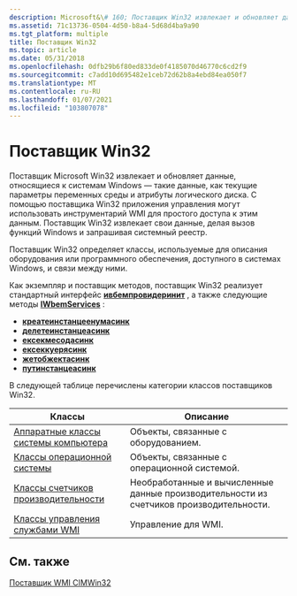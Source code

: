 ```yaml
---
description: Microsoft&\# 160; Поставщик Win32 извлекает и обновляет данные, относящиеся к системам Windows&\# 8212; такие данные, как текущие параметры переменных среды и атрибуты логического диска.
ms.assetid: 71c13736-0504-4d50-b8a4-5d68d4ba9a90
ms.tgt_platform: multiple
title: Поставщик Win32
ms.topic: article
ms.date: 05/31/2018
ms.openlocfilehash: 0dfb29b6f80ed833de0f4185070d46770c6cd2f9
ms.sourcegitcommit: c7add10d695482e1ceb72d62b8a4ebd84ea050f7
ms.translationtype: MT
ms.contentlocale: ru-RU
ms.lasthandoff: 01/07/2021
ms.locfileid: "103807078"
---
```

# <a name="win32-provider"></a>Поставщик Win32

Поставщик Microsoft Win32 извлекает и обновляет данные, относящиеся к системам Windows — такие данные, как текущие параметры переменных среды и атрибуты логического диска. С помощью поставщика Win32 приложения управления могут использовать инструментарий WMI для простого доступа к этим данным. Поставщик Win32 извлекает свои данные, делая вызов функций Windows и запрашивая системный реестр.

Поставщик Win32 определяет классы, используемые для описания оборудования или программного обеспечения, доступного в системах Windows, и связи между ними.

Как экземпляр и поставщик методов, поставщик Win32 реализует стандартный интерфейс [**ивбемпровидеринит**](/windows/win32/api/wbemprov/nn-wbemprov-iwbemproviderinit) , а также следующие методы [**IWbemServices**](/windows/win32/api/wbemcli/nn-wbemcli-iwbemservices) :

-   [**креатеинстанцеенумасинк**](/windows/win32/api/wbemcli/nf-wbemcli-iwbemservices-createinstanceenumasync)
-   [**делетеинстанцеасинк**](/windows/win32/api/wbemcli/nf-wbemcli-iwbemservices-deleteinstanceasync)
-   [**ексекмесодасинк**](/windows/win32/api/wbemcli/nf-wbemcli-iwbemservices-execmethodasync)
-   [**ексеккуерясинк**](/windows/win32/api/wbemcli/nf-wbemcli-iwbemservices-execqueryasync)
-   [**жетобжектасинк**](/windows/win32/api/wbemcli/nf-wbemcli-iwbemservices-getobjectasync)
-   [**путинстанцеасинк**](/windows/win32/api/wbemcli/nf-wbemcli-iwbemservices-putinstanceasync)

В следующей таблице перечислены категории классов поставщиков Win32.



| Классы                                                                             | Описание                                                               |
|-------------------------------------------------------------------------------------|---------------------------------------------------------------------------|
| [Аппаратные классы системы компьютера](computer-system-hardware-classes.md)<br/> | Объекты, связанные с оборудованием.<br/>                                      |
| [Классы операционной системы](operating-system-classes.md)<br/>                 | Объекты, связанные с операционной системой.<br/>                              |
| [Классы счетчиков производительности](performance-counter-classes.md)<br/>           | Необработанные и вычисленные данные производительности из счетчиков производительности.<br/> |
| [Классы управления службами WMI](wmi-service-management-classes.md)<br/>     | Управление для WMI.<br/>                                            |



 

## <a name="related-topics"></a>См. также

<dl> <dt>

[Поставщик WMI CIMWin32](cimwin32-wmi-providers.md)
</dt> </dl>

 

 
